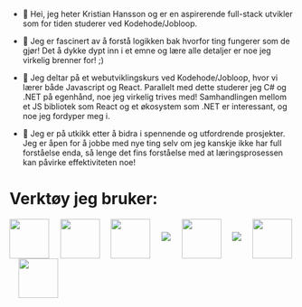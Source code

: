 - 👋 Hei, jeg heter Kristian Hansson og er en aspirerende full-stack utvikler som for tiden studerer ved Kodehode/Jobloop.

- 👀 Jeg er fascinert av å forstå logikken bak hvorfor ting fungerer som de gjør! Det å dykke dypt inn i et emne og lære alle detaljer er noe jeg virkelig brenner for! ;)
  
- 🌱 Jeg deltar på et webutviklingskurs ved Kodehode/Jobloop, hvor vi lærer både Javascript og React. Parallelt med dette studerer jeg C# og .NET på egenhånd, noe jeg virkelig trives med! Samhandlingen mellom et JS bibliotek som React og et økosystem som .NET er interessant, og noe jeg fordyper meg i.
  
- 💞️ Jeg er på utkikk etter å bidra i spennende og utfordrende prosjekter. Jeg er åpen for å jobbe med nye ting selv om jeg kanskje ikke har full forståelse enda, så lenge det fins forståelse med at læringsprosessen kan påvirke effektiviteten noe!

<h1>Verktøy jeg bruker:</h1>
<p>
  <img src="https://cdn.jsdelivr.net/gh/devicons/devicon@latest/icons/csharp/csharp-original.svg" width=70px align="center" />
  &nbsp; &nbsp; 
  <img src="https://cdn.jsdelivr.net/gh/devicons/devicon@latest/icons/dotnetcore/dotnetcore-original.svg"  width=70px align="center" />
  &nbsp; &nbsp; 
  <img src="https://cdn.jsdelivr.net/gh/devicons/devicon@latest/icons/javascript/javascript-original.svg" width=70px align="center" />
  &nbsp; &nbsp;
  <img src="https://cdn.jsdelivr.net/gh/devicons/devicon@latest/icons/typescript/typescript-original.svg" />
  &nbsp; &nbsp;
  <img src="https://cdn.jsdelivr.net/gh/devicons/devicon@latest/icons/react/react-original-wordmark.svg" width=70px align="center" />
  &nbsp; &nbsp;
  <img src="https://cdn.jsdelivr.net/gh/devicons/devicon@latest/icons/angularjs/angularjs-original.svg" />
  &nbsp; &nbsp;
  <img src="https://cdn.jsdelivr.net/gh/devicons/devicon@latest/icons/figma/figma-original.svg" width=70px align="center" />
  &nbsp; &nbsp;
  <img src="https://cdn.jsdelivr.net/gh/devicons/devicon@latest/icons/git/git-original.svg" width=70px align="center" />
  &nbsp; &nbsp;
          
</p>


<!---
KristianB09/KristianB09 is a ✨ special ✨ repository because its `README.md` (this file) appears on your GitHub profile.
You can click the Preview link to take a look at your changes.
--->
